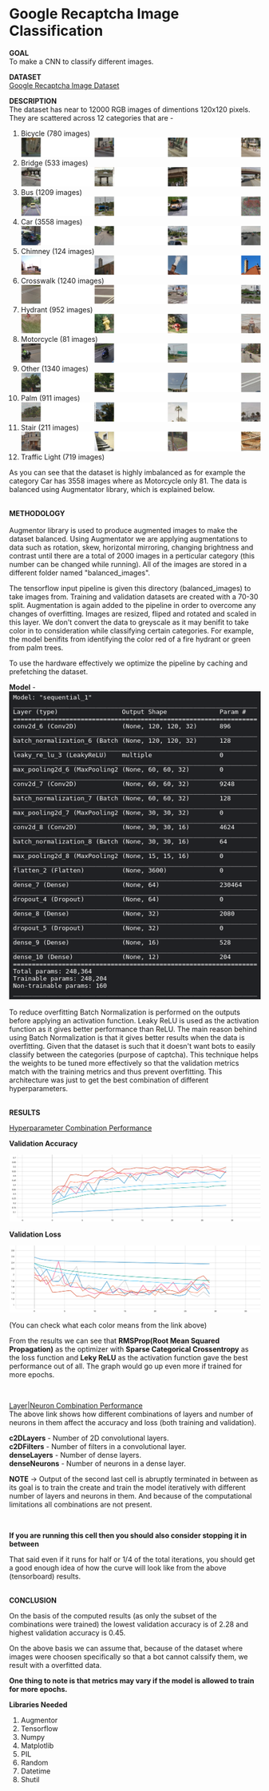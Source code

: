 # Google Recaptcha Image Classification

**GOAL**<br>
To make a CNN to classify different images.

**DATASET**<br>
[Google Recaptcha Image Dataset](https://www.kaggle.com/datasets/mikhailma/test-dataset)

**DESCRIPTION**<br>
The dataset has near to 12000 RGB images of dimentions 120x120 pixels. They are scattered across 12 categories that are - 
1. Bicycle (780 images)
![](../Images/bicycle.png)
2. Bridge (533 images)
![](../Images/bridge.png)
3. Bus (1209 images)
![](../Images/bus.png)
4. Car (3558 images)
![](../Images/car.png)
5. Chimney (124 images)
![](../Images/chimney.png)
6. Crosswalk (1240 images)
![](../Images/crosswalk.png)
7. Hydrant (952 images)
![](../Images/hydrant.png)
8. Motorcycle (81 images)
![](../Images/motorcycle.png)
9. Other (1340 images)
![](../Images/other.png)
10. Palm (911 images)
![](../Images/palm.png)
11. Stair (211 images)
![](../Images/stairs.png)
12. Traffic Light (719 images)

As you can see that the dataset is highly imbalanced as for example the category Car has 3558 images where as Motorcycle only 81. The data is balanced using Augmentator library, which is explained below. 
<br><br>

**METHODOLOGY**<br><br>
Augmentor library is used to produce augmented images to make the dataset balanced. Using Augmentator we are applying augmentations to data such as rotation, skew, horizontal mirroring, changing brightness and contrast until there are a total of 2000 images in a perticular category (this number can be changed while running).
All of the images are stored in a different folder named "balanced_images".

The tensorflow input pipeline is given this directory (balanced_images) to take images from. Training and validation datasets are created with a 70-30 split.
Augmentation is again added to the pipeline in order to overcome any changes of overfitting. Images are resized, fliped and rotated and scaled in this layer. We don't convert the data to greyscale as it may benifit to take color in to consideration while classifying certain categories. For example, the model benifits from identifying the color red of a fire hydrant or green from palm trees.

To use the hardware effectively we optimize the pipeline by caching and prefetching the dataset. 

**Model** - <br>
![Model Shape](../Images/HyperparameterTestModel.png)

To reduce overfitting Batch Normalization is performed on the outputs before applying an activation function. Leaky ReLU is used as the activation function as it gives better performance than ReLU. 
The main reason behind using Batch Normalization is that it gives better results when the data is overfitting. Given that the dataset is such that it doesn't want bots to easily classify between the categories (purpose of captcha). This technique helps the weights to be tuned more effectively so that the validation metrics match with the training metrics and thus prevent overfitting.
This architecture was just to get the best combination of different hyperparameters.
<br><br>

**RESULTS**<br>

[Hyperparameter Combination Performance](https://tensorboard.dev/experiment/sW4rl4fnSmK0CN5LBMuEyQ/#scalars) <br>

**Validation Accuracy**

![Validation Accuracy](../Images/hyperparameterTestingValidationAccuracy.svg) <br>

**Validation Loss**

![Validation Accuracy](../Images/hyperparameterTestingValidationLoss.svg)

(You can check what each color means from the link above)

From the results we can see that <b>RMSProp(Root Mean Squared Propagation)</b> as the optimizer with <b>Sparse Categorical Crossentropy</b> as the loss function and <b>Leky ReLU</b> as the activation function gave the best performance out of all. The graph would go up even more if trained for more epochs.

<br>

[Layer|Neuron Combination Performance](https://tensorboard.dev/experiment/6EDBd1dqRBO97cmuGN8MbQ/#scalars) <br>
The above link shows how different combinations of layers and number of neurons in them affect the accuracy and loss (both training and validation).

<b>c2DLayers</b> - Number of 2D convolutional layers. <br>
<b>c2DFilters</b> - Number of filters in a convolutional layer. <br>
<b>denseLayers</b> - Number of dense layers. <br>
<b>denseNeurons</b> - Number of neurons in a dense layer. <br>

**NOTE** -> Output of the second last cell is abruptly terminated in between as its goal is to train the create and train the model iteratively with different number of layers and neurons in them. And because of the computational limitations all combinations are not present.

<br>

**If you are running this cell then you should also consider stopping it in between**

That said even if it runs for half or 1/4 of the total iterations, you should get a good enough idea of how the curve will look like from the above (tensorboard) results.
<br><br>

**CONCLUSION**<br>

On the basis of the computed results (as only the subset of the combinations were trained) the lowest validation accuracy is of 2.28 and highest validation accuracy is 0.45.

On the above basis we can assume that, because of the dataset where images were choosen specifically so that a bot cannot calssify them, we result with a overfitted data.

**One thing to note is that metrics may vary if the model is allowed to train for more epochs.**
<br>

**Libraries Needed**<br>
1. Augmentor <br>
2. Tensorflow <br>
3. Numpy <br>
4. Matplotlib <br>
5. PIL <br>
6. Random <br>
7. Datetime <br>
8. Shutil <br>